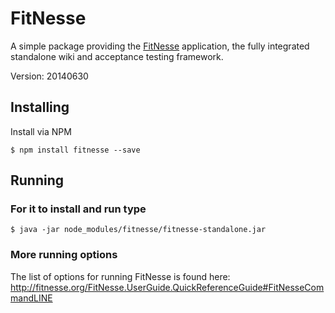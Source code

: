 # FitNesse
A simple package providing the [FitNesse](http://fitnesse.org/) application, the fully integrated standalone wiki and acceptance testing framework.

Version: 20140630

## Installing
Install via NPM

```
$ npm install fitnesse --save

```

## Running

### For it to install and run type

```
$ java -jar node_modules/fitnesse/fitnesse-standalone.jar

```

### More running options

The list of options for running FitNesse is found here: 
http://fitnesse.org/FitNesse.UserGuide.QuickReferenceGuide#FitNesseCommandLINE